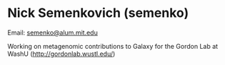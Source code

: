 # Nick Semenkovich (semenko)

Email: [semenko@alum.mit.edu](mailto:semenko@alum.mit.edu)

Working on metagenomic contributions to Galaxy for the Gordon Lab at WashU (http://gordonlab.wustl.edu/)

